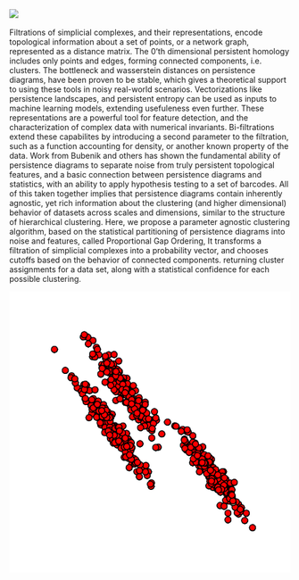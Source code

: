 <img  src="varied100frames.gif" />


<p>
    Filtrations of simplicial complexes, and their representations, encode topological information about a set of points, or a network graph, represented as a distance matrix. The 0’th dimensional persistent homology includes only points and edges, forming connected components, i.e. clusters. The bottleneck and wasserstein distances on persistence diagrams, have been proven to be stable, which gives a theoretical support to using these tools in noisy real-world scenarios. Vectorizations like persistence landscapes, and persistent entropy can be used as inputs to machine learning models, extending usefuleness even further. These representations are a powerful tool for feature detection, and the characterization of complex data with numerical invariants. Bi-filtrations extend these capabilites by introducing a second parameter to the filtration, such as a function accounting for density, or another known property of the data. Work from Bubenik and others has shown the fundamental ability of persistence diagrams to separate noise from truly persistent topological features, and a basic connection between persistence diagrams and statistics, with an ability to apply hypothesis testing to a set of barcodes. All of this taken together implies that persistence diagrams contain inherently agnostic, yet rich information about the clustering (and higher dimensional) behavior of datasets across scales and dimensions, similar to the structure of hierarchical clustering. Here, we propose a parameter agnostic clustering algorithm, based on the statistical partitioning of persistence diagrams into noise and features, called Proportional Gap Ordering, It transforms a filtration of simplicial complexes into a probability vector, and chooses cutoffs based on the behavior of connected components. returning cluster assignments for a data set, along with a statistical confidence for each possible clustering.
</p>

<img  src="aniso60frames.gif" />

